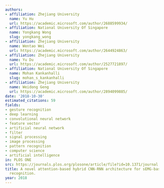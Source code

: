 ```yaml
---
authors:
- affiliation: Zhejiang University
  name: Yu Hu
  url: https://academic.microsoft.com/author/2688599934/
- affiliation: National University Of Singapore
  name: Yongkang Wong
  slug: yongkang_wong
- affiliation: Zhejiang University
  name: Wentao Wei
  url: https://academic.microsoft.com/author/2644924863/
- affiliation: Zhejiang University
  name: Yu Du
  url: https://academic.microsoft.com/author/2527721897/
- affiliation: National University Of Singapore
  name: Mohan Kankanhalli
  slug: mohan_s_kankanhalli
- affiliation: Zhejiang University
  name: Weidong Geng
  url: https://academic.microsoft.com/author/2894099885/
date: '2018-10-30'
estimated_citations: 59
fields:
- gesture recognition
- deep learning
- convolutional neural network
- feature vector
- artificial neural network
- filter
- signal processing
- image processing
- pattern recognition
- computer science
- artificial intelligence
in: PLOS ONE
src: https://journals.plos.org/plosone/article/file?id=10.1371/journal.pone.0206049&type=printable
title: A novel attention-based hybrid CNN-RNN architecture for sEMG-based gesture
  recognition.
year: 2018
---
```

